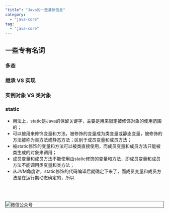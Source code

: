 ```yaml
---
"title": "Java的一些基础信息"
category:
  - "java-core"
tag:
  - "java-core"
---
```


## 一些专有名词

### 多态 

### 继承 VS 实现

### 实例对象 VS 类对象 

### static

- 用法上，static是Java的保留关键字，主要是用来限定被修饰对象的使用范围的；
- 可以被用来修饰变量和方法，被修饰的变量成为类变量或静态变量，被修饰的方法被称为类方法或静态方法；区别于成员变量和成员方法；
- 被static修饰的变量和方法可以被类直接使用，而成员变量和成员方法只能被类生成的对象来调用；
- 成员变量和成员方法不能使用由static修饰的变量和方法，即成员变量和成员方法不能调用类变量和类方法；
- 从JVM角度讲，static修饰的代码编译后就确定下来了，而成员变量和成员方法是在运行期动态确定的，所以


<br /><br /><br />
<img style="border:1px red solid; display:block; margin:0 auto;" :src="$withBase('/qrcode.jpg')" alt="微信公众号" />


